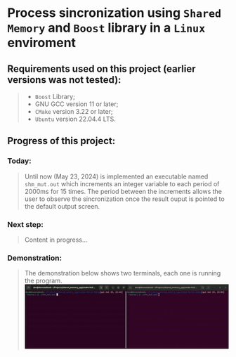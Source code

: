 # Process sincronization using `Shared Memory` and `Boost` library in a `Linux` enviroment

## Requirements used on this project (earlier versions was not tested):
> - `Boost` Library;
> -  GNU GCC version 11 or later;
> - `CMake` version 3.22 or later;
> - `Ubuntu` version 22.04.4 LTS.

## Progress of this project:

### Today:
> Until now (May 23, 2024) is implemented an executable named `shm_mut.out` 
> which increments an integer variable to each period of 2000ms for 15 times.
> The period between the increments allows the user to observe the 
> sincronization once the result ouput is pointed to the default output 
> screen.

### Next step:
> Content in progress...

### Demonstration:
> The demonstration below shows two terminals, each one is running the program.
![Demonstration](./sync_demo.gif)